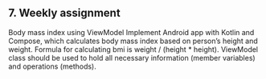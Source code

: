 ## 7. Weekly assignment 

Body mass index using ViewModel
Implement Android app with Kotlin and Compose, which calculates body mass index
based on person’s height and weight. Formula for calculating bmi is weight / (height *
height). ViewModel class should be used to hold all necessary
information (member variables) and operations (methods).
